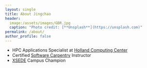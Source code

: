 ```yaml
---
layout: single
title: About Jingchao
header:
  image:/assets/images/GBR.jpg
  caption: "Photo credit: [**Unsplash**](https://unsplash.com)"
permalink: /about/
author_profile: false
---
```


- HPC Applications Specialist at [Holland Computing Center](https://hcc.unl.edu/)
- Certified [Software Carpentry](http://software-carpentry.org/) Instructor
- [XSEDE](https://www.xsede.org/) Campus Champion

